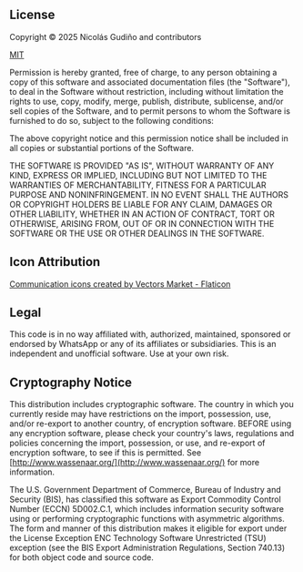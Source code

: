 ## License

Copyright &copy; 2025 Nicolás Gudiño and contributors

[MIT](https://choosealicense.com/licenses/mit/)

Permission is hereby granted, free of charge, to any person obtaining a copy of
this software and associated documentation files (the "Software"), to deal in
the Software without restriction, including without limitation the rights to
use, copy, modify, merge, publish, distribute, sublicense, and/or sell copies
of the Software, and to permit persons to whom the Software is furnished to do
so, subject to the following conditions:

The above copyright notice and this permission notice shall be included in all
copies or substantial portions of the Software.

THE SOFTWARE IS PROVIDED "AS IS", WITHOUT WARRANTY OF ANY KIND, EXPRESS OR
IMPLIED, INCLUDING BUT NOT LIMITED TO THE WARRANTIES OF MERCHANTABILITY,
FITNESS FOR A PARTICULAR PURPOSE AND NONINFRINGEMENT. IN NO EVENT SHALL THE
AUTHORS OR COPYRIGHT HOLDERS BE LIABLE FOR ANY CLAIM, DAMAGES OR OTHER
LIABILITY, WHETHER IN AN ACTION OF CONTRACT, TORT OR OTHERWISE, ARISING FROM,
OUT OF OR IN CONNECTION WITH THE SOFTWARE OR THE USE OR OTHER DEALINGS IN THE
SOFTWARE.

## Icon Attribution

[Communication icons created by Vectors Market -
Flaticon](https://www.flaticon.com/free-icons/communication)

## Legal

This code is in no way affiliated with, authorized, maintained, sponsored or
endorsed by WhatsApp or any of its affiliates or subsidiaries. This is an
independent and unofficial software. Use at your own risk.

## Cryptography Notice

This distribution includes cryptographic software. The country in which you
currently reside may have restrictions on the import, possession, use, and/or
re-export to another country, of encryption software. BEFORE using any
encryption software, please check your country's laws, regulations and policies
concerning the import, possession, or use, and re-export of encryption
software, to see if this is permitted. See
[http://www.wassenaar.org/](http://www.wassenaar.org/) for more information.

The U.S. Government Department of Commerce, Bureau of Industry and Security
(BIS), has classified this software as Export Commodity Control Number (ECCN)
5D002.C.1, which includes information security software using or performing
cryptographic functions with asymmetric algorithms. The form and manner of this
distribution makes it eligible for export under the License Exception ENC
Technology Software Unrestricted (TSU) exception (see the BIS Export
Administration Regulations, Section 740.13) for both object code and source
code.

